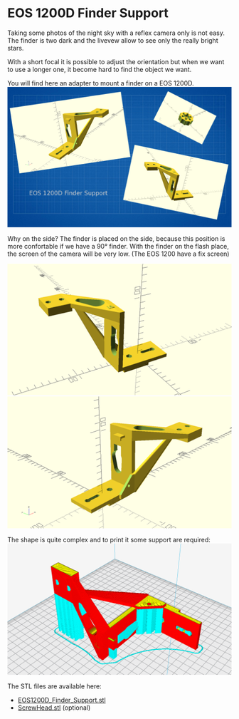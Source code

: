 # EOS 1200D Finder Support
Taking some photos of the night sky with a reflex camera only is not easy. The finder is two dark and the livevew allow to see only the really bright stars.

With a short focal it is possible to adjust the orientation but when we want to use a longer one, it become hard to find the object we want.

You will find here an adapter to mount a finder on a EOS 1200D.
![EOS1200D Finder support image](./images/EOS1200D_Finder_support.png)

Why on the side? 
The finder is placed on the side, because this position is more confortable if we have a 90° finder. With the finder on the flash place, the screen of the camera will be very low. (The EOS 1200 have a fix screen)

![EOS1200D Finder support image 1](./images/EOS1200D_Finder_support_scad.png)
![EOS1200D Finder support image 2](./images/EOS1200D_Finder_support_scad2.png)

The shape is quite complex and to print it some support are required:
![Printing of the support](./images/EOS_1200D_Finder_Adapter_cura.png)

The STL files are available here:
- [EOS1200D_Finder_Support.stl](EOS1200D_Finder_Support.stl)
- [ScrewHead.stl](ScrewHead.stl) (optional)

